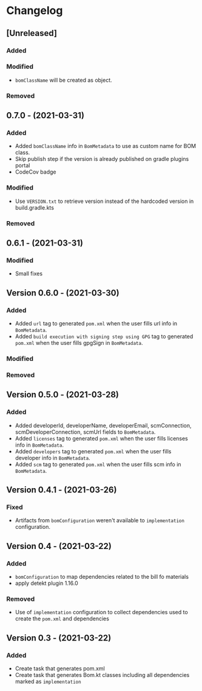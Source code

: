 # Changelog

## [Unreleased]
### Added
### Modified
- `bomClassName` will be created as object.
### Removed

## 0.7.0 - (2021-03-31)
### Added
- Added `bomClassName` info in `BomMetadata` to use as custom name for BOM class.
- Skip publish step if the version is already published on gradle plugins portal
- CodeCov badge
### Modified
- Use `VERSION.txt` to retrieve version instead of the hardcoded version in build.gradle.kts
### Removed

## 0.6.1 - (2021-03-31)
### Modified
- Small fixes

## Version 0.6.0 - (2021-03-30)
### Added
- Added `url` tag to generated `pom.xml` when the user fills url info in `BomMetadata`.
- Added `build execution with signing step using GPG` tag to generated `pom.xml` when the user fills gpgSign in `BomMetadata`.
### Modified
### Removed

## Version 0.5.0 - (2021-03-28)
### Added
- Added developerId, developerName, developerEmail, scmConnection, scmDeveloperConnection, scmUrl fields to `BomMetadata`.
- Added `licenses` tag to generated `pom.xml` when the user fills licenses info in `BomMetadata`.
- Added `developers` tag to generated `pom.xml` when the user fills developer info in `BomMetadata`.
- Added `scm` tag to generated `pom.xml` when the user fills scm info in `BomMetadata`.

## Version 0.4.1 - (2021-03-26)
### Fixed
- Artifacts from `bomConfiguration` weren't available to `implementation` configuration.

## Version 0.4 - (2021-03-22)
### Added
- `bomConfiguration` to map dependencies related to the bill fo materials
- apply detekt plugin 1.16.0

### Removed
- Use of `implementation` configuration to collect dependencies used to create the `pom.xml` and dependencies

## Version 0.3 - (2021-03-22)
### Added
- Create task that generates pom.xml
- Create task that generates Bom.kt classes including all dependencies marked as `implementation`
